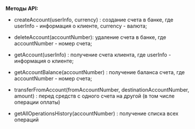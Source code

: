 **Методы API:**

- createAccount(userInfo, currency) : создание счета в банке, где userInfo - информация о клиенте,  currency - валюта;
- deleteAccount(accountNumber): удаление счета в банке, где accountNumber - номер счета;


- getAccount(userInfo) : получение счета клиента, где userInfo - информация о клиенте;
- getAccountBalance(accountNumber) : получение баланса счета, где accountNumber - номер счета;


- transferFromAccount(fromAccountNumber, destinationAccountNumber, amount) : перед средств с одного счета на другой (в том числе операции оплаты) 


- getAllOperationsHistory(accountNumber) : получение списка всех операций 